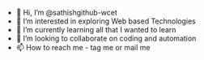 - 👋 Hi, I’m @sathishgithub-wcet
- 👀 I’m interested in exploring Web based Technologies
- 🌱 I’m currently learning all that I wanted to learn
- 💞️ I’m looking to collaborate on coding and automation
- 📫 How to reach me - tag me or mail me

<!---
sathishgithub-wcet/sathishgithub-wcet is a ✨ special ✨ repository because its `README.md` (this file) appears on your GitHub profile.
You can click the Preview link to take a look at your changes.
--->

